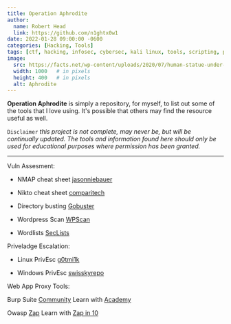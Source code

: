 ```yaml
---
title: Operation Aphrodite
author:
  name: Robert Head
  link: https://github.com/n1ghtx0w1
date: 2022-01-28 09:00:00 -0600
categories: [Hacking, Tools]
tags: [ctf, hacking, infosec, cybersec, kali linux, tools, scripting, priv esc, recon]
image:
  src: https://facts.net/wp-content/uploads/2020/07/human-statue-under-clear-sky-1251720-730x486.jpg
  width: 1000   # in pixels
  height: 400   # in pixels
  alt: Aphrodite
---
```


**Operation Aphrodite** is simply a repository, for myself, to list out some of the tools that I love using.  It's possible that others may find the resource useful as well. 

`Disclaimer` *this project is not complete, may never be, but will be continually updated.  The tools and information found here should only be used for educational purposes where permission has been granted.*

---

Vuln Assesment:
- NMAP cheat sheet [jasonniebauer](https://github.com/jasonniebauer/Nmap-Cheatsheet)

- Nikto cheat sheet [comparitech](https://cdn.comparitech.com/wp-content/uploads/2019/07/NIkto-Cheat-Sheet.pdf)

- Directory busting [Gobuster](https://github.com/OJ/gobuster)

- Wordpress Scan [WPScan](https://github.com/wpscanteam/wpscan/wiki/WPScan-User-Documentation)

- Wordlists [SecLists](https://github.com/danielmiessler/SecLists)

Priveladge Escalation:

- Linux PrivEsc [g0tmi1k](https://blog.g0tmi1k.com/2011/08/basic-linux-privilege-escalation/)

- Windows PrivEsc [swisskyrepo](https://github.com/swisskyrepo/PayloadsAllTheThings/blob/master/Methodology%20and%20Resources/Windows%20-%20Privilege%20Escalation.md)

Web App Proxy Tools:

Burp Suite [Community](https://portswigger.net/burp/releases/professional-community-2021-12-1?requestededition=community) Learn with [Academy](https://portswigger.net/web-security)

Owasp [Zap](https://owasp.org/www-project-zap/) Learn with [Zap in 10](https://www.zaproxy.org/zap-in-ten/)

